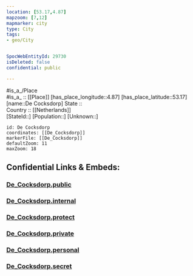 ```yaml
---
location: [53.17,4.87] 
mapzoom: [7,12] 
mapmarker: city 
type: City
tags:
- geo/City


SpocWebEntityId: 29730
isDeleted: false
confidential: public

---
```

#is_a_/Place  
#is_a_ :: [[Place]] 
[has_place_longitude::4.87] 
[has_place_latitude::53.17] 
[name::De Cocksdorp] 
State ::  
Country :: [[Netherlands]]  
[StateId::] 
[Population::] 
[Unknown::] 


```leaflet
id: De Cocksdorp
coordinates: [[De_Cocksdorp]] 
markerFile: [[De_Cocksdorp]] 
defaultZoom: 11 
maxZoom: 18
```


## Confidential Links & Embeds: 

### [De_Cocksdorp.public](/_public/\Earth\Continent\Europe\Europe~West\Netherlands\Provinces~Netherlands\Noord-Holland\CityDe_Cocksdorp.public.md) 

### [De_Cocksdorp.internal](/_internal/\Earth\Continent\Europe\Europe~West\Netherlands\Provinces~Netherlands\Noord-Holland\CityDe_Cocksdorp.internal.md) 

### [De_Cocksdorp.protect](/_protect/\Earth\Continent\Europe\Europe~West\Netherlands\Provinces~Netherlands\Noord-Holland\CityDe_Cocksdorp.protect.md) 

### [De_Cocksdorp.private](/_private/\Earth\Continent\Europe\Europe~West\Netherlands\Provinces~Netherlands\Noord-Holland\CityDe_Cocksdorp.private.md) 

### [De_Cocksdorp.personal](/_personal/\Earth\Continent\Europe\Europe~West\Netherlands\Provinces~Netherlands\Noord-Holland\CityDe_Cocksdorp.personal.md) 

### [De_Cocksdorp.secret](/_secret/\Earth\Continent\Europe\Europe~West\Netherlands\Provinces~Netherlands\Noord-Holland\CityDe_Cocksdorp.secret.md)

